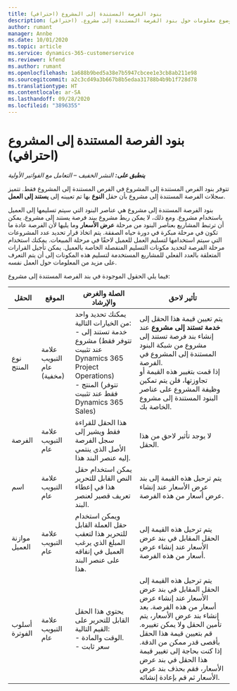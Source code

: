 ```yaml
---
title: بنود الفرصة المستندة إلى المشروع (احترافي)
description: يقدم هذا الموضوع معلومات حول بنود الفرصة المستندة إلى مشروع. (احترافي)
author: rumant
manager: Annbe
ms.date: 10/01/2020
ms.topic: article
ms.service: dynamics-365-customerservice
ms.reviewer: kfend
ms.author: rumant
ms.openlocfilehash: 1a688b9bed5a38e7b5947cbcee1e3cb8ab211e98
ms.sourcegitcommit: a2c3cd49a3b667b8b5edaa31788b4b9b1f728d78
ms.translationtype: HT
ms.contentlocale: ar-SA
ms.lasthandoff: 09/28/2020
ms.locfileid: "3896355"
---
```

# <a name="project-based-opportunity-lines-pro"></a>بنود الفرصة المستندة إلى المشروع (احترافي)

_**ينطبق على:** النشر الخفيف – التعامل مع الفواتير الأولية_

تتوفر بنود الفرص المستندة إلى المشروع في الفرص المستندة إلى المشروع فقط. تتميز سجلات الفرصة المستندة إلى مشروع بأن حقل **النوع** بها تم تعيينه إلى **يستند إلى العمل**.

بنود الفرصة المستندة إلى مشروع هي عناصر البنود التي سيتم تسليمها إلى العميل باستخدام مشروع. ومع ذلك، لا يمكن ربط مشروع ببند فرصة يستند إلى مشروع. يمكن أن ترتبط المشاريع بعناصر البنود من مرحلة **عرض الأسعار** وما يليها لأن الفرصة عادة ما تكون في مرحلة مبكرة في دورة حياه الصفقة. يتم اتخاذ قرار تحديد عدد المشروعات التي سيتم استخدامها لتسليم العمل للعميل لاحقًا في مرحلة المبيعات. يمكنك استخدام مرحلة الفرصة لتحديد مكونات التسليم المنفصلة الخاصة بالعميل. يمكن تأجيل القرارات المتعلقة بالعدد الفعلي للمشاريع المستخدمة لتسليم هذه المكونات إلى أن يتم التعرف على مزيد من المعلومات حول العمل نفسه.

فيما يلي الحقول الموجودة في بند الفرصة المستندة إلى مشروع:

| **الحقل** | **الموقع** | **الصلة والغرض والإرشاد** | **تأثير لاحق** |
| --- | --- | --- | --- |
| نوع المنتج | علامة التبويب عام (مخفية) | يمكنك تحديد واحد من الخيارات التالية:</br>- خدمة تستند إلى مشروع (تتوفر فقط عند تثبيت Dynamics 365 Project Operations)</br>- المنتج (تتوفر فقط عند تثبيت Dynamics 365 Sales) | يتم تعيين قيمة هذا الحقل إلى **خدمة تستند إلى مشروع** عند إنشاء بند فرصة تستند إلى مشروع من شبكة البنود المستندة إلى المشروع في الفرصة. <br> إذا قمت بتغيير هذه القيمة أو تجاوزتها، فلن يتم تمكين وظيفة المشروع على عناصر البنود المستندة إلى مشروع الخاصة بك. |
| الفرصة | علامة التبويب عام | هذا الحقل للقراءة فقط ويشير إلى سجل الفرصة الأصل الذي ينتمي إليه عنصر البند هذا. | لا يوجد تأثير لاحق من هذا الحقل. |
| اسم | علامة التبويب عام | يمكن استخدام حقل النص القابل للتحرير هذا في إعطاء تعريف قصير لعنصر البند. | يتم ترحيل هذه القيمة إلى بند عرض الأسعار عند إنشاء عرض أسعار من هذه الفرصة. |
| موازنة العميل | علامة التبويب عام | ويمكن استخدام حقل العملة القابل للتحرير هذا لتعقب المبلغ الذي يرغب العميل في إنفاقه على عنصر البند هذا. | يتم ترحيل هذه القيمة إلى الحقل المقابل في بند عرض الأسعار عند إنشاء عرض أسعار من هذه الفرصة. |
| أسلوب الفوترة | علامة التبويب عام | يحتوي هذا الحقل القابل للتحرير على القيم التالية:</br>- الوقت والمادة.</br>- سعر ثابت | يتم ترحيل هذه القيمة إلى الحقل المقابل في بند عرض الأسعار عند إنشاء عرض أسعار من هذه الفرصة. بعد إنشاء بند عرض الأسعار، يتم تأمين الحقل ولا يمكن تغييره. قم بتعيين قيمة هذا الحقل بأقصى قدر ممكن من الدقة. إذا كنت بحاجة إلى تغيير قيمة هذا الحقل في بند عرض الأسعار، فقم بحذف بند عرض الأسعار ثم قم بإعادة إنشائه. |
